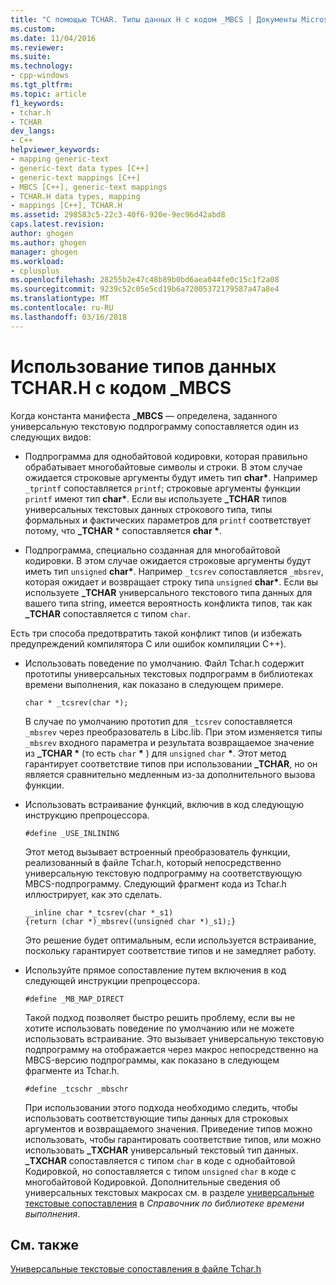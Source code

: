 ```yaml
---
title: "С помощью TCHAR. Типы данных H с кодом _MBCS | Документы Microsoft"
ms.custom: 
ms.date: 11/04/2016
ms.reviewer: 
ms.suite: 
ms.technology:
- cpp-windows
ms.tgt_pltfrm: 
ms.topic: article
f1_keywords:
- tchar.h
- TCHAR
dev_langs:
- C++
helpviewer_keywords:
- mapping generic-text
- generic-text data types [C++]
- generic-text mappings [C++]
- MBCS [C++], generic-text mappings
- TCHAR.H data types, mapping
- mappings [C++], TCHAR.H
ms.assetid: 298583c5-22c3-40f6-920e-9ec96d42abd8
caps.latest.revision: 
author: ghogen
ms.author: ghogen
manager: ghogen
ms.workload:
- cplusplus
ms.openlocfilehash: 28255b2e47c48b89b0bd6aea044fe0c15c1f2a08
ms.sourcegitcommit: 9239c52c05e5cd19b6a72005372179587a47a8e4
ms.translationtype: MT
ms.contentlocale: ru-RU
ms.lasthandoff: 03/16/2018
---
```

# <a name="using-tcharh-data-types-with-mbcs-code"></a>Использование типов данных TCHAR.H с кодом _MBCS
Когда константа манифеста **_MBCS** — определена, заданного универсальную текстовую подпрограмму сопоставляется один из следующих видов:  
  
-   Подпрограмма для однобайтовой кодировки, которая правильно обрабатывает многобайтовые символы и строки. В этом случае ожидается строковые аргументы будут иметь тип **char\***. Например `_tprintf` сопоставляется `printf`; строковые аргументы функции `printf` имеют тип **char\***. Если вы используете **_TCHAR** типов универсальных текстовых данных строкового типа, типы формальных и фактических параметров для `printf` соответствует потому, что **_TCHAR** \* сопоставляется **char \***.  
  
-   Подпрограмма, специально созданная для многобайтовой кодировки. В этом случае ожидается строковые аргументы будут иметь тип `unsigned` **char\***. Например `_tcsrev` сопоставляется `_mbsrev`, которая ожидает и возвращает строку типа `unsigned` **char\***. Если вы используете **_TCHAR** универсального текстового типа данных для вашего типа string, имеется вероятность конфликта типов, так как **_TCHAR** сопоставляется с типом `char`.  
  
 Есть три способа предотвратить такой конфликт типов (и избежать предупреждений компилятора C или ошибок компиляции C++).  
  
-   Использовать поведение по умолчанию. Файл Tchar.h содержит прототипы универсальных текстовых подпрограмм в библиотеках времени выполнения, как показано в следующем примере.  
  
    ```  
    char * _tcsrev(char *);  
    ```  
  
     В случае по умолчанию прототип для `_tcsrev` сопоставляется `_mbsrev` через преобразователь в Libc.lib. При этом изменяется типы `_mbsrev` входного параметра и результата возвращаемое значение из **_TCHAR \***  (то есть `char`  **\*** ) для `unsigned` `char` **\***. Этот метод гарантирует соответствие типов при использовании **_TCHAR**, но он является сравнительно медленным из-за дополнительного вызова функции.  
  
-   Использовать встраивание функций, включив в код следующую инструкцию препроцессора.  
  
    ```  
    #define _USE_INLINING  
    ```  
  
     Этот метод вызывает встроенный преобразователь функции, реализованный в файле Tchar.h, который непосредственно универсальную текстовую подпрограмму на соответствующую MBCS-подпрограмму. Следующий фрагмент кода из Tchar.h иллюстрирует, как это сделать.  
  
    ```  
    __inline char *_tcsrev(char *_s1)  
    {return (char *)_mbsrev((unsigned char *)_s1);}  
    ```  
  
     Это решение будет оптимальным, если используется встраивание, поскольку гарантирует соответствие типов и не замедляет работу.  
  
-   Используйте прямое сопоставление путем включения в код следующей инструкции препроцессора.  
  
    ```  
    #define _MB_MAP_DIRECT  
    ```  
  
     Такой подход позволяет быстро решить проблему, если вы не хотите использовать поведение по умолчанию или не можете использовать встраивание. Это вызывает универсальную текстовую подпрограмму на отображается через макрос непосредственно на MBCS-версию подпрограммы, как показано в следующем фрагменте из Tchar.h.  
  
    ```  
    #define _tcschr _mbschr  
    ```  
  
     При использовании этого подхода необходимо следить, чтобы использовать соответствующие типы данных для строковых аргументов и возвращаемого значения. Приведение типов можно использовать, чтобы гарантировать соответствие типов, или можно использовать **_TXCHAR** универсальный текстовый тип данных. **_TXCHAR** сопоставляется с типом `char` в коде с однобайтовой Кодировкой, но сопоставляется с типом `unsigned` `char` в коде с многобайтовой Кодировкой. Дополнительные сведения об универсальных текстовых макросах см. в разделе [универсальные текстовые сопоставления](../c-runtime-library/generic-text-mappings.md) в *Справочник по библиотеке времени выполнения*.  
  
## <a name="see-also"></a>См. также  
 [Универсальные текстовые сопоставления в файле Tchar.h](../text/generic-text-mappings-in-tchar-h.md)